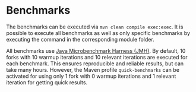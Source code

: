 # Benchmarks

The benchmarks can be executed via `mvn clean compile exec:exec`. It is possible to execute all benchmarks as well as
only specific benchmarks by executing the command in the corresponding module folder.

All benchmarks use [Java Microbenchmark Harness (JMH)](https://github.com/openjdk/jmh). By default, 10 forks with 10
warmup iterations and 10 relevant iterations are executed for each benchmark. This ensures reproducible and reliable
results, but can take many hours. However, the Maven profile `quick-benchmarks` can be activated for using only 1 fork
with 0 warmup iterations and 1 relevant iteration for getting quick results.
